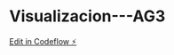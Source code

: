 # Visualizacion---AG3

[Edit in Codeflow ⚡️](https://stackblitz.com/~/github.com/AndresSuquillo13mh/Visualizacion---AG3)